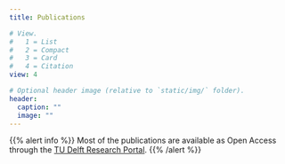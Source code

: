 ```yaml
---
title: Publications

# View.
#   1 = List
#   2 = Compact
#   3 = Card
#   4 = Citation
view: 4

# Optional header image (relative to `static/img/` folder).
header:
  caption: ""
  image: ""
---
```

{{% alert info %}}
Most of the publications are available as Open Access through the [TU Delft Research Portal](https://research.tudelft.nl/en/persons/oa-soloviev/publications/).
{{% /alert %}}